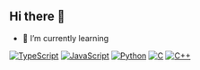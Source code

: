 ## Hi there 👋

- 🌱 I’m currently learning

[![TypeScript](https://img.shields.io/badge/Learning-Typescript-informational)](https://www.typescriptlang.org/)
[![JavaScript](https://img.shields.io/badge/Learning-JavaScript-f0db4f)](https://www.ecma-international.org/ecma-262/)
[![Python](https://img.shields.io/badge/Learning-Python-blue)](https://www.python.org/)
[![C](https://img.shields.io/badge/Learning-C-blue)](https://en.wikipedia.org/wiki/C_(programming_language))
[![C++](https://img.shields.io/badge/Learning-C++-blue)](https://www.cplusplus.com/)


<!--
**PinMIlk/pinmilk** is a ✨ _special_ ✨ repository because its `README.md` (this file) appears on your GitHub profile.

Here are some ideas to get you started:

- 🔭 I’m currently working on ...
- 🌱 I’m currently learning ...
- 👯 I’m looking to collaborate on ...
- 🤔 I’m looking for help with ...
- 💬 Ask me about ...
- 📫 How to reach me: ...
- 😄 Pronouns: ...
- ⚡ Fun fact: ...
-->
